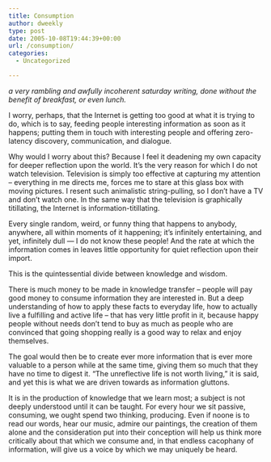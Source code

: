 ```yaml
---
title: Consumption
author: dweekly
type: post
date: 2005-10-08T19:44:39+00:00
url: /consumption/
categories:
  - Uncategorized

---
```

_a very rambling and awfully incoherent saturday writing, done without the benefit of breakfast, or even lunch._

I worry, perhaps, that the Internet is getting too good at what it is trying to do, which is to say, feeding people interesting information as soon as it happens; putting them in touch with interesting people and offering zero-latency discovery, communication, and dialogue.

Why would I worry about this? Because I feel it deadening my own capacity for deeper reflection upon the world. It&#8217;s the very reason for which I do not watch television. Television is simply too effective at capturing my attention &#8211; everything in me directs me, forces me to stare at this glass box with moving pictures. I resent such animalistic string-pulling, so I don&#8217;t have a TV and don&#8217;t watch one. In the same way that the television is graphically titillating, the Internet is information-titillating.

Every single random, weird, or funny thing that happens to anybody, anywhere, all within moments of it happening; it&#8217;s infinitely entertaining, and yet, infinitely dull &#8212; I do not know these people! And the rate at which the information comes in leaves little opportunity for quiet reflection upon their import.

This is the quintessential divide between knowledge and wisdom.

There is much money to be made in knowledge transfer &#8211; people will pay good money to consume information they are interested in. But a deep understanding of how to apply these facts to everyday life, how to actually live a fulfilling and active life &#8211; that has very little profit in it, because happy people without needs don&#8217;t tend to buy as much as people who are convinced that going shopping really is a good way to relax and enjoy themselves.

The goal would then be to create ever more information that is ever more valuable to a person while at the same time, giving them so much that they have no time to digest it. &#8220;The unreflective life is not worth living,&#8221; it is said, and yet this is what we are driven towards as information gluttons.

It is in the production of knowledge that we learn most; a subject is not deeply understood until it can be taught. For every hour we sit passive, consuming, we ought spend two thinking, producing. Even if noone is to read our words, hear our music, admire our paintings, the creation of them alone and the consideration put into their conception will help us think more critically about that which we consume and, in that endless cacophany of information, will give us a voice by which we may uniquely be heard.